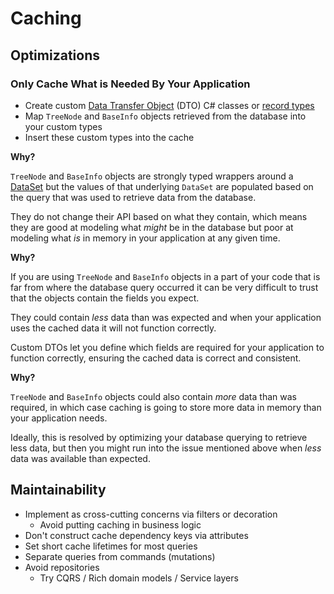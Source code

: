 # Caching

## Optimizations

### <EssentialIcon /> Only Cache What is Needed By Your Application

- Create custom [Data Transfer Object](https://docs.microsoft.com/en-us/aspnet/web-api/overview/data/using-web-api-with-entity-framework/part-5) (DTO) C# classes or [record types](https://docs.microsoft.com/en-us/dotnet/csharp/whats-new/tutorials/records)
- Map `TreeNode` and `BaseInfo` objects retrieved from the database into your custom types
- Insert these custom types into the cache

**Why?**

`TreeNode` and `BaseInfo` objects are strongly typed wrappers around a [DataSet](https://docs.microsoft.com/en-us/dotnet/api/system.data.dataset?view=net-6.0) but the values of that underlying `DataSet` are populated based on the query that was used to retrieve data
from the database.

They do not change their API based on what they contain, which means they are good at modeling what _might_ be in the database but poor at modeling what _is_ in memory in your application at any given time.

**Why?**

If you are using `TreeNode` and `BaseInfo` objects in a part of your code that is far from where the database query occurred it can be very difficult to trust that the objects contain the fields you expect.

They could contain _less_ data than was expected and when your application uses the cached data it will not function correctly.

Custom DTOs let you define which fields are required for your application to function correctly, ensuring the cached data is correct and consistent.

**Why?**

`TreeNode` and `BaseInfo` objects could also contain _more_ data than was required, in which case caching is going to store more data in memory than your application needs.

Ideally, this is resolved by optimizing your database querying to retrieve less data, but then you might run into the issue mentioned above when _less_ data was available than expected.

## Maintainability

- Implement as cross-cutting concerns via filters or decoration
  - Avoid putting caching in business logic
- Don't construct cache dependency keys via attributes
- Set short cache lifetimes for most queries
- Separate queries from commands (mutations)
- Avoid repositories
  - Try CQRS / Rich domain models / Service layers
